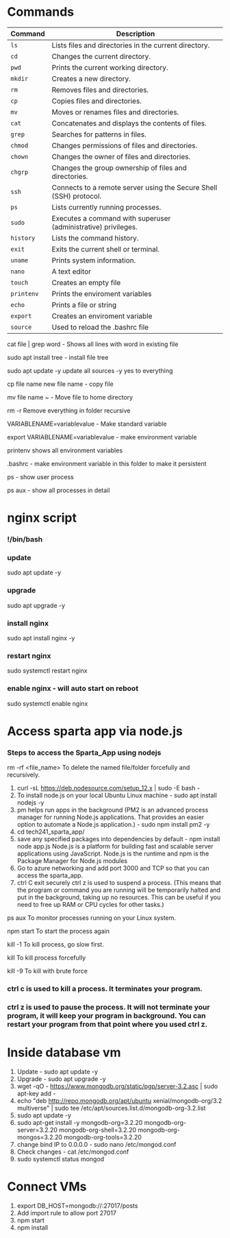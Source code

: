 # Commands
| Command   | Description                                                        |
|-----------|--------------------------------------------------------------------|
| `ls`      | Lists files and directories in the current directory.              |
| `cd`      | Changes the current directory.                                     |
| `pwd`     | Prints the current working directory.                              |
| `mkdir`   | Creates a new directory.                                           |
| `rm`      | Removes files and directories.                                     |
| `cp`      | Copies files and directories.                                      |
| `mv`      | Moves or renames files and directories.                            |
| `cat`     | Concatenates and displays the contents of files.                   |
| `grep`    | Searches for patterns in files.                                    |
| `chmod`   | Changes permissions of files and directories.                      |
| `chown`   | Changes the owner of files and directories.                        |
| `chgrp`   | Changes the group ownership of files and directories.              |
| `ssh`     | Connects to a remote server using the Secure Shell (SSH) protocol. |
| `ps`      | Lists currently running processes.                                 |
| `sudo`    | Executes a command with superuser (administrative) privileges.     |
| `history` | Lists the command history.                                         |
| `exit`    | Exits the current shell or terminal.                               |
| `uname`   | Prints system information.                                         |
| `nano`    | A text editor                                                      |
| `touch`   | Creates an empty file                                              |
| `printenv`| Prints the enviroment variables                                    |
| `echo`    | Prints a file or string                                            |
| `export`  | Creates an enviroment variable                                     |
| `source`  | Used to reload the .bashrc file                                    |


cat file | grep word - Shows all lines with word in existing file


sudo apt install tree - install file tree


sudo apt update -y update all sources -y yes to everything


cp file name new file name - copy file


mv file name ~ - Move file to home directory 


rm -r Remove everything in folder recursive


VARIABLENAME=variablevalue - Make standard variable


export VARIABLENAME=variablevalue - make environment variable


printenv shows all environment variables


.bashrc - make environment variable in this folder to make it persistent


ps - show user process


ps aux - show all processes in detail



# nginx script
### !/bin/bash


### update
sudo apt update -y


### upgrade
sudo apt upgrade -y


### install nginx
sudo apt install nginx -y


### restart nginx
sudo systemctl restart nginx


### enable nginx - will auto start on reboot
sudo systemctl enable nginx

 # Access sparta app via node.js
 ### Steps to access the Sparta_App using nodejs #####
rm -rf <file_name>              To delete the named file/folder forcefully and recursively.

1. curl -sL https://deb.nodesource.com/setup_12.x | sudo -E bash -
2. To install node.js on your local Ubuntu Linux machine - sudo apt install nodejs -y 
3. pm helps run apps in the background (PM2 is an advanced process manager for running Node.js applications. That provides an easier option to automate a Node.js application.) - sudo npm install pm2 -y
4. cd tech241_sparta_app/
5. save any specified packages into dependencies by default - npm install
node app.js                         Node.js is a platform for building fast and scalable server applications using JavaScript. Node.js is the runtime and npm is the Package Manager for Node.js modules
6. Go to azure networking and add port 3000 and TCP so that you can access the sparta_app.
7. ctrl C exit securely
ctrl  z                        is used to suspend a process. (This means that the program or command you are running will be temporarily halted and put in the background, taking up no resources. This can be useful if you need to free up RAM or CPU cycles for other tasks.)


ps aux                          To monitor processes running on your Linux system.


npm start                       To start the process again




kill -1 <PID>                   To kill process, go slow first.

kill <PID>                      To kill process forcefully

kill -9 <PID>                   To kill with brute force


### ctrl c is used to kill a process. It terminates your program.

### ctrl z is used to pause the process. It will not terminate your program, it will keep your program in background. You can restart your program from that point where you used ctrl z.


 # Inside database vm
 1. Update - sudo apt update -y
 2. Upgrade - sudo apt upgrade -y
 3. wget -qO - https://www.mongodb.org/static/pgp/server-3.2.asc | sudo apt-key add -
 4. echo "deb http://repo.mongodb.org/apt/ubuntu xenial/mongodb-org/3.2 multiverse" | sudo tee /etc/apt/sources.list.d/mongodb-org-3.2.list
 5. sudo apt update -y
 6. sudo apt-get install -y mongodb-org=3.2.20 mongodb-org-server=3.2.20 mongodb-org-shell=3.2.20 mongodb-org-mongos=3.2.20 mongodb-org-tools=3.2.20
 7. change bind IP to 0.0.0.0 - sudo nano /etc/mongod.conf
 8. Check changes - cat /etc/mongod.conf
 9.  sudo systemctl status mongod






# Connect VMs
1. export DB_HOST=mongodb://<IP-ADDRESS>:27017/posts
2. Add import rule to allow port 27017
3. npm start
4. npm install

